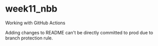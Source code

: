# week11_nbb
Working with GitHub Actions
































Adding changes to README can't be directly committed to prod due to branch protection rule.
